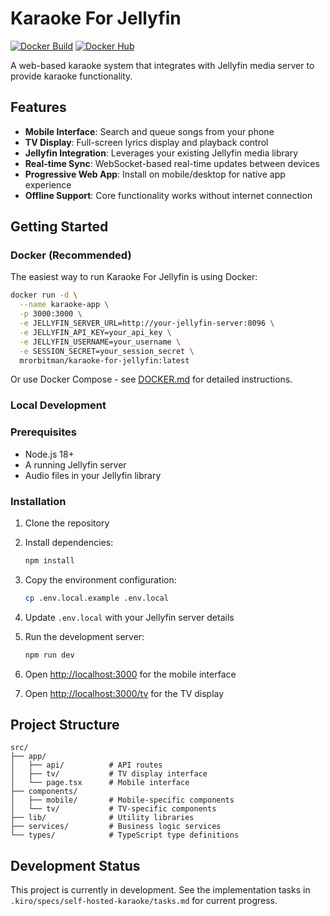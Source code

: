 # Karaoke For Jellyfin

[![Docker Build](https://github.com/your-username/karaoke-for-jellyfin/actions/workflows/docker-publish.yml/badge.svg)](https://github.com/your-username/karaoke-for-jellyfin/actions/workflows/docker-publish.yml)
[![Docker Hub](https://img.shields.io/docker/pulls/mrorbitman/karaoke-for-jellyfin)](https://hub.docker.com/r/mrorbitman/karaoke-for-jellyfin)

A web-based karaoke system that integrates with Jellyfin media server to provide karaoke functionality.

## Features

- **Mobile Interface**: Search and queue songs from your phone
- **TV Display**: Full-screen lyrics display and playback control
- **Jellyfin Integration**: Leverages your existing Jellyfin media library
- **Real-time Sync**: WebSocket-based real-time updates between devices
- **Progressive Web App**: Install on mobile/desktop for native app experience
- **Offline Support**: Core functionality works without internet connection

## Getting Started

### Docker (Recommended)

The easiest way to run Karaoke For Jellyfin is using Docker:

```bash
docker run -d \
  --name karaoke-app \
  -p 3000:3000 \
  -e JELLYFIN_SERVER_URL=http://your-jellyfin-server:8096 \
  -e JELLYFIN_API_KEY=your_api_key \
  -e JELLYFIN_USERNAME=your_username \
  -e SESSION_SECRET=your_session_secret \
  mrorbitman/karaoke-for-jellyfin:latest
```

Or use Docker Compose - see [DOCKER.md](./DOCKER.md) for detailed instructions.

### Local Development

### Prerequisites

- Node.js 18+
- A running Jellyfin server
- Audio files in your Jellyfin library

### Installation

1. Clone the repository
2. Install dependencies:

   ```bash
   npm install
   ```

3. Copy the environment configuration:

   ```bash
   cp .env.local.example .env.local
   ```

4. Update `.env.local` with your Jellyfin server details

5. Run the development server:

   ```bash
   npm run dev
   ```

6. Open [http://localhost:3000](http://localhost:3000) for the mobile interface
7. Open [http://localhost:3000/tv](http://localhost:3000/tv) for the TV display

## Project Structure

```
src/
├── app/
│   ├── api/          # API routes
│   ├── tv/           # TV display interface
│   └── page.tsx      # Mobile interface
├── components/
│   ├── mobile/       # Mobile-specific components
│   └── tv/           # TV-specific components
├── lib/              # Utility libraries
├── services/         # Business logic services
└── types/            # TypeScript type definitions
```

## Development Status

This project is currently in development. See the implementation tasks in `.kiro/specs/self-hosted-karaoke/tasks.md` for current progress.
